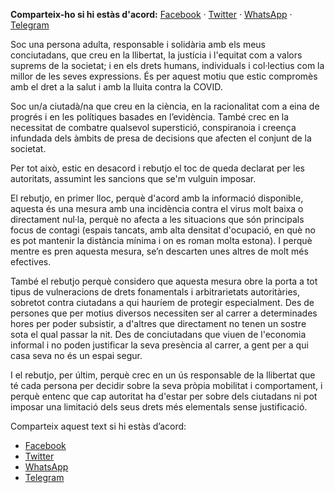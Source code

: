 **Comparteix-ho si hi estàs d'acord:** [Facebook](https://facebook.com/sharer.php?display=popup&u=https%3A%2F%2Fnoaltocdequeda.github.io%2F) · [Twitter](https://twitter.com/intent/tweet?text=Rebutjo%20el%20toc%20de%20queda%20&url=https%3A%2F%2Fnoaltocdequeda.github.io%2F) · [WhatsApp](https://wa.me/?text=https%3A%2F%2Fnoaltocdequeda.github.io%2F) · [Telegram](https://telegram.me/share/url?url=https%3A%2F%2Fnoaltocdequeda.github.io%2F)

Soc una persona adulta, responsable i solidària amb els meus conciutadans, que creu en la llibertat, la justícia i l'equitat com a valors suprems de la societat; i en els drets humans, individuals i col·lectius com la millor de les seves expressions. És per aquest motiu que estic compromès amb el dret a la salut i amb la lluita contra la COVID.

Soc un/a ciutadà/na que creu en la ciència, en la racionalitat com a eina de progrés i en les polítiques basades en l’evidència. També crec en la necessitat de combatre qualsevol superstició, conspiranoia i creença infundada dels àmbits de presa de decisions que afecten el conjunt de la societat.

Per tot això, estic en desacord i rebutjo el toc de queda declarat per les autoritats, assumint les sancions que se'm vulguin imposar.

El rebutjo, en primer lloc, perquè d'acord amb la informació disponible, aquesta és una mesura amb una incidència contra el virus molt baixa o directament nul·la, perquè no afecta a les situacions que són principals focus de contagi (espais tancats, amb alta densitat d'ocupació, en què no es pot mantenir la distància mínima i on es roman molta estona). I perquè mentre es pren aquesta mesura, se’n descarten unes altres de molt més efectives.

També el rebutjo perquè considero que aquesta mesura obre la porta a tot tipus de vulneracions de drets fonamentals i arbitrarietats autoritàries, sobretot contra ciutadans a qui hauríem de protegir especialment. Des de persones que per motius diversos necessiten ser al carrer a determinades hores per poder subsistir, a d'altres que directament no tenen un sostre sota el qual passar la nit. Des de conciutadans que viuen de l'economia informal i no poden justificar la seva presència al carrer, a gent per a qui casa seva no és un espai segur.

I el rebutjo, per últim, perquè crec en un ús responsable de la llibertat que té cada persona per decidir sobre la seva pròpia mobilitat i comportament, i perquè entenc que cap autoritat ha d'estar per sobre dels ciutadans ni pot imposar una limitació dels seus drets més elementals sense justificació.

Comparteix aquest text si hi estàs d’acord:

* [Facebook](https://facebook.com/sharer.php?display=popup&u=https%3A%2F%2Fnoaltocdequeda.github.io%2F)
* [Twitter](https://twitter.com/intent/tweet?text=Rebutjo%20el%20toc%20de%20queda%20&url=https%3A%2F%2Fnoaltocdequeda.github.io%2F)
* [WhatsApp](https://wa.me/?text=https%3A%2F%2Fnoaltocdequeda.github.io%2F)
* [Telegram](https://telegram.me/share/url?url=https%3A%2F%2Fnoaltocdequeda.github.io%2F)

